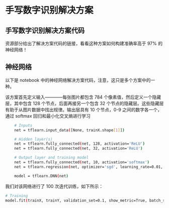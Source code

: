 # 手写数字识别解决方案

## 手写数字识别解决方案代码

资源部分给出了解决方案代码的链接，看看这种方案如何构建准确率高于 97% 的神经网络！

## 神经网络
以下是 notebook 中的神经网络解决方案代码，注意，这只是多个方案中的一种。

该方案首先定义输入————每张图片都包含 784 个像素值，然后定义一个隐藏层，其中包含 128 个节点，后面再接另一个包含 32 个节点的隐藏层。这些隐藏层有助于从图片数据中找出规律。输出层具有 10 个节点，0-9 之间的数字各一个，通过 softmax 回归和最小化交叉熵进行学习

```bash
    # Inputs
    net = tflearn.input_data([None, trainX.shape[1]])

    # Hidden layer(s)
    net = tflearn.fully_connected(net, 128, activation='ReLU')
    net = tflearn.fully_connected(net, 32, activation='ReLU')

    # Output layer and training model
    net = tflearn.fully_connected(net, 10, activation='softmax')
    net = tflearn.regression(net, optimizer='sgd', learning_rate=0.01, loss='categorical_crossentropy')

    model = tflearn.DNN(net)
```

我们对该网络进行了 100 次迭代训练，如下所示：

```bash
# Training
model.fit(trainX, trainY, validation_set=0.1, show_metric=True, batch_size=100, n_epoch=100)
```
